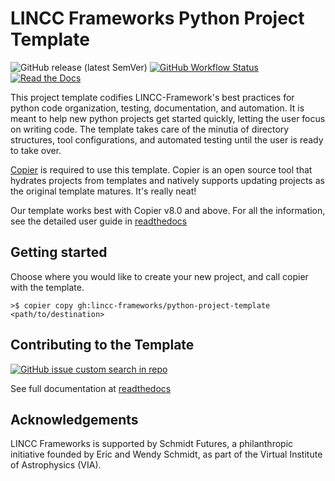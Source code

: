 # LINCC Frameworks Python Project Template
![GitHub release (latest SemVer)](https://img.shields.io/github/v/release/lincc-frameworks/python-project-template)
[![GitHub Workflow Status](https://img.shields.io/github/actions/workflow/status/lincc-frameworks/python-project-template/ci.yml)](https://github.com/lincc-frameworks/python-project-template/ci.yml)
[![Read the Docs](https://img.shields.io/readthedocs/lincc-ppt)](https://lincc-ppt.readthedocs.io/)

This project template codifies LINCC-Framework's best practices for python code organization, testing, documentation, and automation. It is meant to help new python projects get started quickly, letting the user focus on writing code. The template takes care of the minutia of directory structures, tool configurations, and automated testing until the user is ready to take over.

[Copier](https://copier.readthedocs.io/en/latest/) is required to use this template. Copier is an open source tool that hydrates projects from templates and natively supports updating projects as the original template matures. It's really neat!

Our template works best with Copier v8.0 and above. 
For all the information, see the detailed user guide in
[readthedocs](https://lincc-ppt.readthedocs.io/)

## Getting started

Choose where you would like to create your new project, and call copier with the template.

```
>$ copier copy gh:lincc-frameworks/python-project-template <path/to/destination>
```

## Contributing to the Template

[![GitHub issue custom search in repo](https://img.shields.io/github/issues-search/lincc-frameworks/python-project-template?color=purple&label=Good%20first%20issues&query=is%3Aopen%20label%3A%22good%20first%20issue%22)](https://github.com/lincc-frameworks/python-project-template/issues?q=is%3Aissue+is%3Aopen+label%3A%22good+first+issue%22)

See full documentation at [readthedocs](https://lincc-ppt.readthedocs.io/en/latest/source/contributing.html)

## Acknowledgements

LINCC Frameworks is supported by Schmidt Futures, a philanthropic initiative
founded by Eric and Wendy Schmidt, as part of the Virtual Institute of 
Astrophysics (VIA).